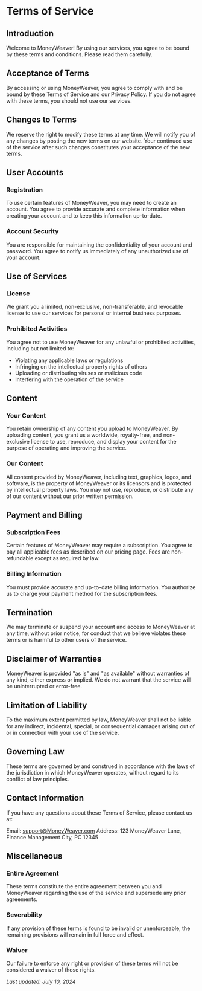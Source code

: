 # Terms of Service

## Introduction

Welcome to MoneyWeaver! By using our services, you agree to be bound by these terms and conditions. Please read them carefully.

## Acceptance of Terms

By accessing or using MoneyWeaver, you agree to comply with and be bound by these Terms of Service and our Privacy Policy. If you do not agree with these terms, you should not use our services.

## Changes to Terms

We reserve the right to modify these terms at any time. We will notify you of any changes by posting the new terms on our website. Your continued use of the service after such changes constitutes your acceptance of the new terms.

## User Accounts

### Registration

To use certain features of MoneyWeaver, you may need to create an account. You agree to provide accurate and complete information when creating your account and to keep this information up-to-date.

### Account Security

You are responsible for maintaining the confidentiality of your account and password. You agree to notify us immediately of any unauthorized use of your account.

## Use of Services

### License

We grant you a limited, non-exclusive, non-transferable, and revocable license to use our services for personal or internal business purposes.

### Prohibited Activities

You agree not to use MoneyWeaver for any unlawful or prohibited activities, including but not limited to:

- Violating any applicable laws or regulations
- Infringing on the intellectual property rights of others
- Uploading or distributing viruses or malicious code
- Interfering with the operation of the service

## Content

### Your Content

You retain ownership of any content you upload to MoneyWeaver. By uploading content, you grant us a worldwide, royalty-free, and non-exclusive license to use, reproduce, and display your content for the purpose of operating and improving the service.

### Our Content

All content provided by MoneyWeaver, including text, graphics, logos, and software, is the property of MoneyWeaver or its licensors and is protected by intellectual property laws. You may not use, reproduce, or distribute any of our content without our prior written permission.

## Payment and Billing

### Subscription Fees

Certain features of MoneyWeaver may require a subscription. You agree to pay all applicable fees as described on our pricing page. Fees are non-refundable except as required by law.

### Billing Information

You must provide accurate and up-to-date billing information. You authorize us to charge your payment method for the subscription fees.

## Termination

We may terminate or suspend your account and access to MoneyWeaver at any time, without prior notice, for conduct that we believe violates these terms or is harmful to other users of the service.

## Disclaimer of Warranties

MoneyWeaver is provided "as is" and "as available" without warranties of any kind, either express or implied. We do not warrant that the service will be uninterrupted or error-free.

## Limitation of Liability

To the maximum extent permitted by law, MoneyWeaver shall not be liable for any indirect, incidental, special, or consequential damages arising out of or in connection with your use of the service.

## Governing Law

These terms are governed by and construed in accordance with the laws of the jurisdiction in which MoneyWeaver operates, without regard to its conflict of law principles.

## Contact Information

If you have any questions about these Terms of Service, please contact us at:

Email: support@MoneyWeaver.com
Address: 123 MoneyWeaver Lane, Finance Management City, PC 12345

## Miscellaneous

### Entire Agreement

These terms constitute the entire agreement between you and MoneyWeaver regarding the use of the service and supersede any prior agreements.

### Severability

If any provision of these terms is found to be invalid or unenforceable, the remaining provisions will remain in full force and effect.

### Waiver

Our failure to enforce any right or provision of these terms will not be considered a waiver of those rights.

_Last updated: July 10, 2024_
